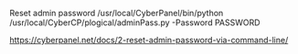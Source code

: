 Reset admin password
/usr/local/CyberPanel/bin/python /usr/local/CyberCP/plogical/adminPass.py -Password PASSWORD

https://cyberpanel.net/docs/2-reset-admin-password-via-command-line/
